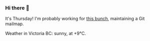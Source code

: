 ### Hi there :wave:

It's Thursday! I'm probably working for [this bunch](https://github.com/kohofinancial), maintaining a Git mailmap.

Weather in Victoria BC: sunny, at +9°C.
